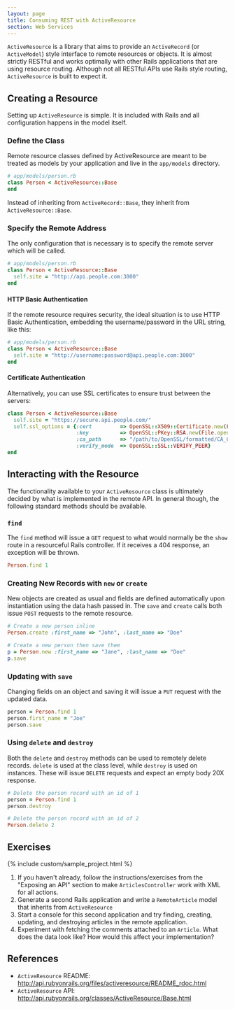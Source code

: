 ```yaml
---
layout: page
title: Consuming REST with ActiveResource
section: Web Services
---
```


`ActiveResource` is a library that aims to provide an `ActiveRecord` (or `ActiveModel`) style interface to remote resources or objects. It is almost strictly RESTful and works optimally with other Rails applications that are using resource routing. Although not all RESTful APIs use Rails style routing, `ActiveResource` is built to expect it.

## Creating a Resource

Setting up `ActiveResource` is simple. It is included with Rails and all configuration happens in the model itself.

### Define the Class

Remote resource classes defined by ActiveResource are meant to be treated as models by your application and live in the `app/models` directory.

```ruby
# app/models/person.rb
class Person < ActiveResource::Base
end
```

Instead of inheriting from `ActiveRecord::Base`, they inherit from `ActiveResource::Base`.

### Specify the Remote Address

The only configuration that is necessary is to specify the remote server which will be called. 

```ruby
# app/models/person.rb
class Person < ActiveResource::Base
  self.site = "http://api.people.com:3000"
end
```

#### HTTP Basic Authentication

If the remote resource requires security, the ideal situation is to use HTTP Basic Authentication, embedding the username/password in the URL string, like this:

```ruby
# app/models/person.rb
class Person < ActiveResource::Base
  self.site = "http://username:password@api.people.com:3000"
end
```

#### Certificate Authentication

Alternatively, you can use SSL certificates to ensure trust between the servers:

```ruby
class Person < ActiveResource::Base
  self.site = "https://secure.api.people.com/"
  self.ssl_options = {:cert         => OpenSSL::X509::Certificate.new(File.open(pem_file))
                      :key          => OpenSSL::PKey::RSA.new(File.open(pem_file)),
                      :ca_path      => "/path/to/OpenSSL/formatted/CA_Certs",
                      :verify_mode  => OpenSSL::SSL::VERIFY_PEER}
end
```

## Interacting with the Resource

The functionality available to your `ActiveResource` class is ultimately decided by what is implemented in the remote API. In general though, the following standard methods should be available.

### `find`

The `find` method will issue a `GET` request to what would normally be the `show` route in a resourceful Rails controller. If it receives a 404 response, an exception will be thrown.

```ruby
Person.find 1
```

### Creating New Records with `new` or `create`

New objects are created as usual and fields are defined automatically upon instantiation using the data hash passed in. The `save` and `create` calls both issue `POST` requests to the remote resource.

```ruby
# Create a new person inline
Person.create :first_name => "John", :last_name => "Doe"

# Create a new person then save them
p = Person.new :first_name => "Jane", :last_name => "Doe"
p.save
```
### Updating with `save`

Changing fields on an object and saving it will issue a `PUT` request with the updated data.

```ruby
person = Person.find 1
person.first_name = "Joe"
person.save
```
### Using `delete` and `destroy`

Both the `delete` and `destroy` methods can be used to remotely delete records. `delete` is used at the class level, while `destroy` is used on instances. These will issue `DELETE` requests and expect an empty body 20X response.

```ruby
# Delete the person record with an id of 1
person = Person.find 1
person.destroy

# Delete the person record with an id of 2
Person.delete 2
```

## Exercises

{% include custom/sample_project.html %}

1. If you haven't already, follow the instructions/exercises from the "Exposing an API" section to make `ArticlesController` work with XML for all actions.
2. Generate a second Rails application and write a `RemoteArticle` model that inherits from `ActiveResource`
3. Start a console for this second application and try finding, creating, updating, and destroying articles in the remote application.
4. Experiment with fetching the comments attached to an `Article`. What does the data look like? How would this affect your implementation?

## References

* `ActiveResource` README: http://api.rubyonrails.org/files/activeresource/README_rdoc.html
* `ActiveResource` API: http://api.rubyonrails.org/classes/ActiveResource/Base.html
